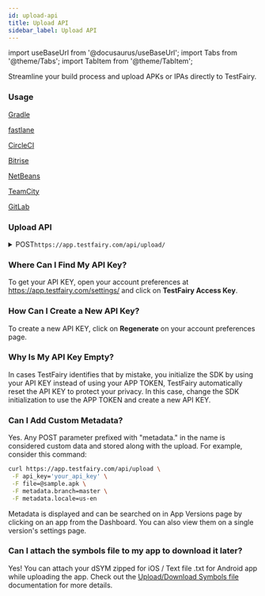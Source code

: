 ```yaml
---
id: upload-api
title: Upload API
sidebar_label: Upload API
---
```


import useBaseUrl from '@docusaurus/useBaseUrl';
import Tabs from '@theme/Tabs';
import TabItem from '@theme/TabItem';

Streamline your build process and upload APKs or IPAs directly to TestFairy.

### Usage

[Gradle](https://github.com/testfairy/testfairy-gradle-plugin)

[fastlane](https://docs.fastlane.tools/actions/testfairy/)

[CircleCI](https://circleci.com/docs/2.0/deploying-ios/#uploading-to-testfairy)

[Bitrise](https://www.bitrise.io/integrations/steps/testfairy-deploy)

[NetBeans](http://plugins.netbeans.org/plugin/52087/)

[TeamCity](/testfairy/ci-tools/team-city)

[GitLab](/testfairy/ci-tools/gitlab)

### Upload API

<details>
<summary><span className="api post">POST</span><code>https://app.testfairy.com/api/upload/</code></summary>
<p></p>

#### Parameters

<table id="table-api">
 <tbody>
 <tr>
 <td><code>api_key</code></td>
 <td><p><small>| REQUIRED |</small></p><p>Your API application key. See https://app.testfairy.com/settings for details.</p></td>
 </tr>
 </tbody>
 <tbody>
 <tr>
 <td><code>file</code></td>
 <td><p><small>| REQUIRED |</small></p><p>Android Package Kit (APK), Android App Bundle (AAB), iOS package App Store (IPA), or ZIP (MacOS) file data.</p></td>
 </tr>
 </tbody>
<tbody>
  <tr>
    <td><code>app_name</code></td>
    <td>
      <p><small>| OPTIONAL |</small></p>
      <p>
        Use this parameter to customize the app name displayed on the dashboard.
      </p>
      <p>
        <strong>Note:</strong> By default, the app name is extracted from the file itself. 
        To change it before uploading, refer to the 
        [App Versioning: Display Name](/testfairy/app-distribution/app-versioning/#display-name) documentation.
      </p>
    </td>
  </tr>
</tbody>
 <tbody>
 <tr>
 <td><code>symbols_file</code></td>
 <td><p><small>| OPTIONAL |</small></p><p>Symbols mapping file. For iOS, this is a path to the <strong>zipped</strong> symbols file (dSYM). For Android, this is the path to the <strong>.txt</strong> file</p></td>
 </tr>
 </tbody>
 <tbody>
 <tr>
 <td><code>groups</code></td>
 <td><p><small>| OPTIONAL |</small></p><p>Comma-separated list of tester groups that get permission to download this app.</p></td>
 </tr>
 </tbody>
 <tbody>
 <tr>
 <td><code>notify</code></td>
 <td><p><small>| OPTIONAL |</small></p><p>Send email to all users in 'groups'. It can be <code>on</code> or <code>off</code>. Default is <code>off</code>.</p></td>
 </tr>
 </tbody>
 <tbody>
 <tr>
 <td><code>release_notes</code></td>
 <td><p><small>| OPTIONAL |</small></p><p>Release notes for this upload. This text adds to emails and landing pages.</p></td>
 </tr>
 </tbody>
 <tbody>
 <tr>
 <td><code>auto_update</code></td>
 <td><p><small>| OPTIONAL |</small></p><p>Allows to upgrade all users to the current version. It can be <code>on</code> or <code>off</code>. Default is <code>off</code>.</p></td>
 </tr>
 </tbody>
 <tbody>
 <tr>
 <td><code>tags</code></td>
 <td><p><small>| OPTIONAL |</small></p><p>Set of comma-separated tags to be displayed and searched upon.</p></td>
 </tr>
 </tbody>
 <tbody>
 <tr>
 <td><code>folder_name</code></td>
 <td><p><small>| OPTIONAL |</small></p><p>Name of the dashboard folder that contains this app</p></td>
 </tr>
 </tbody>
 <tbody>
 <tr>
 <td><code>landing_page_mode</code></td>
 <td><p><small>| OPTIONAL |</small></p><p>Landing page mode. It can be <code>open</code> or <code>closed</code>. Default is <code>open</code>.</p></td>
 </tr>
 </tbody>
 <tbody>
 <tr>
 <td><code>upload_to_saucelabs</code></td>
 <td><p><small>| OPTIONAL |</small></p><p>Upload file directly to Sauce Labs. It can be <code>on</code> or <code>off</code>. Default is <code>off</code>.</p></td>
 </tr>
 </tbody>
 <tbody>
 <tr>
 <td><code>platform</code></td>
 <td><p><small>| OPTIONAL |</small></p><p>In case the app is not iOS or Android, which are detected automatically, use this to mark an app for specific desktop or console platforms. Values can be "Xbox", "PlayStation", "switch", "windows", "macos". This feature is not enabled by default. Contact support for more information.</p></td>
 </tr>
 </tbody>
</table>

<Tabs
groupId="params"
defaultValue="required"
values={[
{label: 'Required Params', value: 'required'},
{label: 'Optional Params', value: 'optional'},
]}>

<TabItem value="required">

```bash title="Sample Request with Required Params"
curl https://app.testfairy.com/api/upload -F api_key='your_api_key' -F file=@sample.apk
```

</TabItem>

<TabItem value="optional">

```bash title="Sample Request with Optional Params"
curl https://app.testfairy.com/api/upload \
 -F api_key='your_api_key' \
 -F file=@sample.apk \
 -F symbols_file=@sample_mapping.txt \
 -F groups='friends,beta' \
 -F notify='on' \
 -F release_notes='stabilitty fixes, improvement in ui' \
 -F tags='production, english
```

</TabItem>
</Tabs>

#### Responses

In the case of an error, TestFairy returns a JSON with `status` => `fail` and `code` with one of the values listed below. TestFairy supplies an additional human-readable error message to detail the cause of the specific error.

<table id="table-api">
 <tbody>
 <tr>
 <td><code>200</code></td>
 <td colSpan='2'>Success.</td>
 </tr>
 </tbody>
 <tbody>
 <tr>
 <td><code>1</code></td>
 <td colSpan='2'>Parameter 'xxx' is missing.</td>
 </tr>
 </tbody>
 <tbody>
 <tr>
 <td><code>5</code></td>
 <td colSpan='2'>Invalid API key.</td>
 </tr>
 </tbody>
 <tbody>
 <tr>
 <td><code>105</code></td>
 <td colSpan='2'>Invalid file.</td>
 </tr>
 </tbody>

</table>

```json title="Sample Response"
{
    "status": "ok",
    "build_id": "106410",
    "project_id": "61545",
    "app_name": "My Demo App",
    "app_version": "2.0.2",
    "file_size": 2319620,
    "build_url": "https://app.testfairy.com/projects/61545/builds/106410",
    "download_page_url": "https://tsfr.io/31thr2",
    "app_url": "https://app.testfairy.com/download/64R3CE1R6GRK0B9AXMCY77GJWBAW5K7XYV8K0T0CW/getapp",
    "invite_testers_url": "https://app.testfairy.com/projects/61545/builds/106410/invite",
    "icon_url": "https://s3.amazonaws.com/testfairy/icons/876033/230c74eece00376eb476516755.png",
    "options": "video-quality=medium,screenshot-interval=1,session-length=60m,video,logcat,shake,cpu,memory,phone-signal,battery,wifi",
    "platform": "iOS",
    "tags": [],
    "metadata": [],
    "has_testfairy_sdk": true,
    "symbols_download_url": "https://app.testfairy.com/api/1/projects/61545/builds/106410/symbols/download/",
    "attachments": null,
    "landing_page_url": "https://app.testfairy.com/join/31thr2",
    "build_specific_landing_page_url": "https://app.testfairy.com/join/31thr2?id=106410"
}
```

</details>

### Where Can I Find My API Key?

To get your API KEY, open your account preferences at https://app.testfairy.com/settings/ and click on **TestFairy Access Key**.

### How Can I Create a New API Key?

To create a new API KEY, click on **Regenerate** on your account preferences page.

### Why Is My API Key Empty?

In cases TestFairy identifies that by mistake, you initialize the SDK by using your API KEY instead of using your APP TOKEN, TestFairy automatically reset the API KEY to protect your privacy. In this case, change the SDK initialization to use the APP TOKEN and create a new API KEY.

### Can I Add Custom Metadata?

Yes. Any POST parameter prefixed with "metadata." in the name is considered custom data and stored along with the upload. For example, consider this command:

```bash
curl https://app.testfairy.com/api/upload \
 -F api_key='your_api_key' \
 -F file=@sample.apk \
 -F metadata.branch=master \
 -F metadata.locale=us-en
```

Metadata is displayed and can be searched on in App Versions page by clicking on an app from the Dashboard. You can also view them on a single version's settings page.

### Can I attach the symbols file to my app to download it later?

Yes! You can attach your dSYM zipped for iOS / Text file .txt for Android app while uploading the app. Check out the [Upload/Download Symbols file] documentation for more details.

[Upload/Download Symbols file]: /testfairy/app-distribution/symbols-file/
